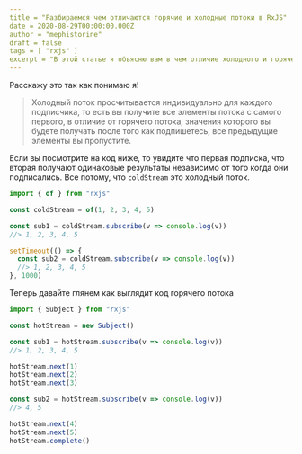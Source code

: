 ```yaml
---
title = "Разбираемся чем отличаются горячие и холодные потоки в RxJS"
date = 2020-08-29T00:00:00.000Z
author = "mephistorine"
draft = false
tags = [ "rxjs" ]
excerpt = "В этой статье я объясню вам в чем отличие холодного и горячего потоков"
---
```


Расскажу это так как понимаю я!

> Холодный поток просчитывается индивидуально для каждого подписчика,
> то есть вы получите все элементы потока с самого первого, в отличие от
> горячего потока, значения которого вы будете получать после того как
> подпишетесь, все предыдущие элементы вы пропустите.

Если вы посмотрите на код ниже, то увидите что первая подписка,
что вторая получают одинаковые результаты независимо от того
когда они подписались. Все потому, что `coldStream` это холодный поток.

```typescript
import { of } from "rxjs"

const coldStream = of(1, 2, 3, 4, 5)

const sub1 = coldStream.subscribe(v => console.log(v))
//> 1, 2, 3, 4, 5

setTimeout(() => {
  const sub2 = coldStream.subscribe(v => console.log(v))
  //> 1, 2, 3, 4, 5
}, 1000)
```

Теперь давайте глянем как выглядит код горячего потока

```typescript
import { Subject } from "rxjs"

const hotStream = new Subject()

const sub1 = hotStream.subscribe(v => console.log(v))
//> 1, 2, 3, 4, 5

hotStream.next(1)
hotStream.next(2)
hotStream.next(3)

const sub2 = hotStream.subscribe(v => console.log(v))
//> 4, 5

hotStream.next(4)
hotStream.next(5)
hotStream.complete()
```

